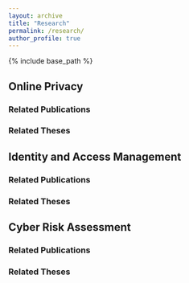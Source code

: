 ```yaml
---
layout: archive
title: "Research"
permalink: /research/
author_profile: true
---
```


{% include base_path %}

## Online Privacy

### Related Publications

### Related Theses

## Identity and Access Management

### Related Publications

### Related Theses
  
## Cyber Risk Assessment

### Related Publications

### Related Theses

  


